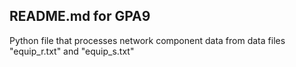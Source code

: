 ## README.md for GPA9

Python file that processes network component data from data files "equip_r.txt" and "equip_s.txt"